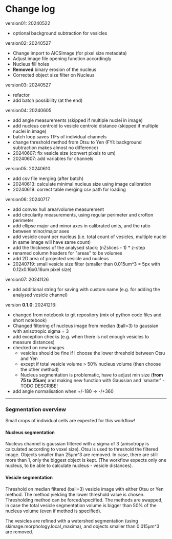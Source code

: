# Change log

version01: 20240522

 - optional background subtraction for vesicles

version02: 20240527

 - Change import to AICSImage (for pixel size metadata)
 - Adjust image file opening function accordingly
 - Nucleus fill holes
 - **Removed** binary erosion of the nucleus
 - Corrected object size filter on Nucleus

version03: 20240527

- refactor
- add batch possibility (at the end)

version04: 20240605

- add angle measurements (skipped if multiple nuclei in image)
- add nucleus centroid to vesicle centroid distance (skipped if multiple nuclei in image)
- batch loop saves TIFs of individual channels
- change threshold method from Otsu to Yen (FYI: background subtraction makes almost no difference)
- 20240607: fix vesicle size (convert pixels to um)
- 20240607: add variables for channels

version05: 20240610

- add csv file merging (after batch)
- 20240613: calculate minimal nucleus size using image calibration
- 20240619: correct table merging csv path for loading

version06: 20240717

- add convex hull area/volume measurement
- add circularity measurements, using regular perimeter and crofton perimeter
- add ellipse major and minor axes in calibrated units, and the ratio between minor/major axes
- add vesicle count per nucleus (i.e. total count of vesicles, multiple nuclei in same image will have same count)
- add the thickness of the analysed stack: (nZslices - 1) * z-step
- renamed column headers for "areas" to be volumes
- add 2D area of projected vesicle and nucleus
- 20240719: small vesicle size filter (smaller than 0.015um^3 = 5px with 0.12x0.16x0.16um pixel size)

version07: 20241126

- add additional string for saving with custom name (e.g. for adding the analysed vesicle channel)

version **0.1.0**: 20241216:

- changed from notebook to git repository (mix of python code files and short notebook)
- Changed filtering of nucleus image from median (ball=3) to gaussian with anisotropic sigma = 3
- add exception checks (e.g. when there is not enough vesicles to measure distances)
- checked on new images
  -   vesicles should be fine if I choose the lower threshold between Otsu and Yen
  -   except if total vesicle volume > 50% nucleus volume (then choose the other method)
  -   Nucleus segmentation is problematic, have to adjust min size (**from 75 to 25um**) and making new function with Gaussian and 'smarter' - TODO DESCRIBE!
- add angle normalisation when +/-180 -> -/+360


-------------

### Segmentation overview

Small crops of individual cells are expected for this workflow!

#### Nucleus segmentation

Nucleus channel is gaussian filtered with a sigma of 3 (anisotropy is calculated according to voxel size).
Otsu is used to threshold the filtered image.
Objects smaller than 25µm^3 are removed. In case, there are still more than 1, only the biggest object is kept.
(The workflow expects only one nucleus, to be able to calculate nucleus - vesicle distances).

#### Vesicle segmentation

Threshold on median filtered (ball=3) vesicle image with either Otsu or Yen method.
The method yielding the lower threshold value is chosen. Thresholding method can be forced/specified.
The methods are swapped, in case the total vesicle segmentation volume is bigger than 50% of the nucleus volume (even if method is specified).

The vesicles are refined with a watershed segmentation (using skimage.morphology.local_maxima), and
objects smaller than 0.015µm^3 are removed.
